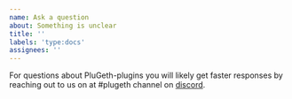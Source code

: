```yaml
---
name: Ask a question
about: Something is unclear
title: ''
labels: 'type:docs'
assignees: ''
---
```


For questions about PluGeth-plugins you will likely get faster responses by reaching out to us on at #plugeth channel on [discord](https://discord.gg/J3tQMWCVPn).
